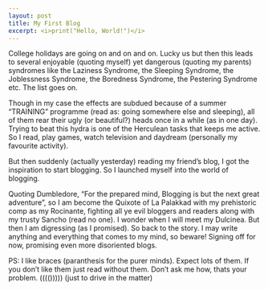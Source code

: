 ```yaml
---
layout: post
title: My First Blog
excerpt: <i>print("Hello, World!")</i>
---
```

College holidays are going on and on and on. Lucky us but then this leads to several enjoyable (quoting myself) yet dangerous (quoting my parents) syndromes like the Laziness Syndrome, the Sleeping Syndrome, the Joblessness Syndrome, the Boredness Syndrome, the Pestering Syndrome etc. The list goes on.

Though in my case the effects are subdued because of a summer “TRAINING” programme (read as: going somewhere else and sleeping), all of them rear their ugly (or beautiful?) heads once in a while (as in one day). Trying to beat this hydra is one of the Herculean tasks that keeps me active. So I read, play games, watch television and daydream (personally my favourite activity).

But then suddenly (actually yesterday) reading my friend’s blog, I got the inspiration to start blogging. So I launched myself into the world of blogging.

Quoting Dumbledore, “For the prepared mind, Blogging is but the next great adventure”, so I am become the Quixote of La Palakkad with my prehistoric comp as my Rocinante, fighting all ye evil bloggers and readers along with my trusty Sancho (read no one). I wonder when I will meet my Dulcinea. But then I am digressing (as I promised). So back to the story. I may write anything and everything that comes to my mind, so beware! Signing off for now, promising even more disoriented blogs.

PS: I like braces (paranthesis for the purer minds). Expect lots of them. If you don’t like them just read without them. Don’t ask me how, thats your problem. (((())))) (just to drive in the matter)
